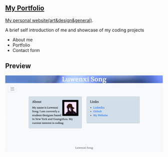 ## [My Portfolio](https://fzl666.github.io/fzl666/)


[My personal website(art&design&general)](https://luwenxisong.com). 

A brief self introduction of me and showcase of my coding projects

- About me
- Portfolio
- Contact form

## Preview
![preview](./asset/image/page.png)

